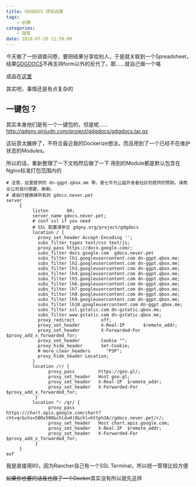 ```yaml
---
title: GDGDOCS 项目自建
tags: 
    - 折腾
categories:
    - 随笔
date: 2018-07-26 11:59:00
---
```


今天做了一份调查问卷，要把结果分享给别人，于是就关联到一个Spreadsheet，结果[GDGDOCS](https://github.com/GDGNanyang/gdgdocs/blob/master/src/centos.sh)不再支持form以外的反代了。那……就自己做一个咯

成品在[这里](https://gdocs.never.pet)

其实吧，事情还是有点复杂的

## 一键包？
其实本身他们是有一个一键包的，但是呢……
http://gdgny.qiniudn.com/project/gdgdocs/gdgdocs.tar.gz

这玩意太臃肿了，不符合最近我的Dockerize想法，而且用到了一个已经不在维护状态的Modules。

所以的话，重新整理了一下文档然后做了一下
用到的Module都是默认包含在Nginx标准打包范围内的

```
# 注意，这里提供的 dn-ggpt.qbox.me 等，是七牛为公益开发者社区的提供的赞助，请商业公司自行搭建，谢谢。
# 请自行替换掉所有的 gdocs.never.pet
server
     {
          listen       80;
          server_name gdocs.never.pet;
          # conf ssl if you need
          # SSL 配置请参见 gdgny.org/project/gdgdocs
          location / {
            proxy_set_header Accept-Encoding '';
            subs_filter_types text/css text/js;
            proxy_pass https://docs.google.com/;
            subs_filter docs.google.com  gdocs.never.pet
            subs_filter lh1.googleusercontent.com dn-ggpt.qbox.me;
            subs_filter lh2.googleusercontent.com dn-ggpt.qbox.me;
            subs_filter lh3.googleusercontent.com dn-ggpt.qbox.me;
            subs_filter lh4.googleusercontent.com dn-ggpt.qbox.me;
            subs_filter lh5.googleusercontent.com dn-ggpt.qbox.me;
            subs_filter lh6.googleusercontent.com dn-ggpt.qbox.me;
            subs_filter lh7.googleusercontent.com dn-ggpt.qbox.me;
            subs_filter lh8.googleusercontent.com dn-ggpt.qbox.me;
            subs_filter lh9.googleusercontent.com dn-ggpt.qbox.me;
            subs_filter lh10.googleusercontent.com dn-ggpt.qbox.me;
            subs_filter ssl.gstatic.com dn-gstatic.qbox.me;
            subs_filter www.gstatic.com dn-gstatic.qbox.me;
            proxy_redirect          off;
            proxy_set_header        X-Real-IP       $remote_addr;
            proxy_set_header        X-Forwarded-For $proxy_add_x_forwarded_for;
            proxy_set_header        Cookie "";
            proxy_hide_header       Set-Cookie;
            # more_clear_headers      "P3P";
            proxy_hide_header Location;
          }
          location /r/ {
                proxy_pass         https://goo.gl/;
                proxy_set_header   Host goo.gl;
                proxy_set_header   X-Real-IP  $remote_addr;
                proxy_set_header   X-Forwarded-For $proxy_add_x_forwarded_for;
           }
          location ^~ /qr/ {
                proxy_pass         https://chart.apis.google.com/chart?cht=qr&chs=500x500&chld=H|0&chl=http%3A//gdocs.never.pet/r/;
                proxy_set_header   Host chart.apis.google.com;
                proxy_set_header   X-Real-IP  $remote_addr;
                proxy_set_header   X-Forwarded-For $proxy_add_x_forwarded_for;
           }
     }
eof
```

我是直接用80，因为Rancher自己有一个SSL Terminal，所以统一管理比较方便

~~如果你也要的话我也做了一个Docker~~其实没有所以就先这样

